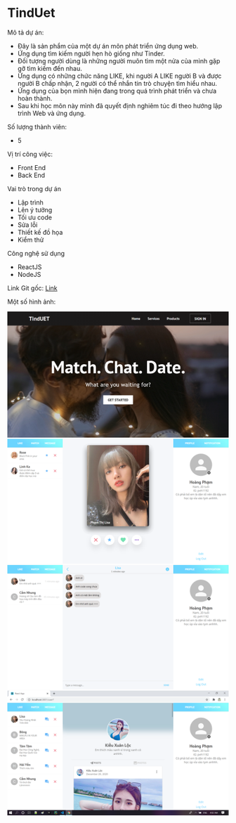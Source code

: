 # TindUet

Mô tả dự án:
- Đây là sản phẩm của một dự án môn phát triển ứng dụng web. 
- Ứng dụng tìm kiếm người hẹn hò giống như Tinder. 
- Đối tượng người dùng là những người muôn tìm một nửa của mình gặp gỡ tìm kiếm đến nhau. 
- Ứng dụng có những chức năng LIKE, khi người A LIKE người B và được người B chấp nhận, 2 người có thể nhắn tin trò chuyện tìm hiểu nhau. 
- Ứng dụng của bọn mình hiện đang trong quá trình phát triển và chưa hoàn thành.
- Sau khi học môn này mình đã quyết định nghiêm túc đi theo hướng lập trình Web và ứng dụng.

Số lượng thành viên:
- 5
 
Vị trí công việc:
- Front End
- Back End

Vai trò trong dự án
- Lập trình
- Lên ý tưởng 
- Tối ưu code
- Sửa lỗi 
- Thiết kế đồ họa 
- Kiểm thử 

Công nghệ sử dụng
- ReactJS 
- NodeJS

Link Git gốc: [Link](http://github.com/nguyenthanhlong9620/webweb)

Một số hình ảnh:

![alt text](https://github.com/viethoangpham1192/TindUet/blob/main/image/image.png)
![alt text](https://github.com/viethoangpham1192/TindUet/blob/main/image/image1.png)
![alt text](https://github.com/viethoangpham1192/TindUet/blob/main/image/image2.png)
![alt text](https://github.com/viethoangpham1192/TindUet/blob/main/132996310_755409325061176_8648979812793599792_n.png)
